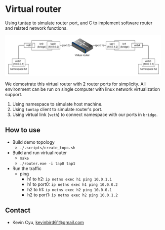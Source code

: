 # Virtual router

Using tuntap to simulate router port, and C to implement software router and related network functions.

![](doc/virtual-router-topo.png)

We demostrate this virtual router with 2 router ports for simplicity. All environment can be run on single computer with linux network virtualization support.
1. Using namespace to simulate host machine.
2. Using `tuntap` client to simulate router's port.
3. Using virtual link (`veth`) to connect namespace with our ports in `bridge`.

## How to use

* Build demo topology
    * `./.scripts/create_topo.sh`
* Build and run virtual router
    * `make`
    * `./router.exe -i tap0 tap1`
* Run the traffic
    * ping 
        * h1 to h2: `ip netns exec h1 ping 10.0.1.1`
        * h1 to port0: `ip netns exec h1 ping 10.0.0.2`
        * h2 to h1: `ip netns exec h2 ping 10.0.0.1`
        * h2 to port1: `ip netns exec h2 ping 10.0.1.2`

## Contact
* Kevin Cyu, kevinbird61@gmail.com